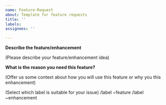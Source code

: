 ```yaml
---
name: Feature-Request
about: Template for feature requests
title: ''
labels: 
assignees: ''

---
```


**Describe the feature/enhancement**

(Please describe your feature/enhancement idea)

**What is the reason you need this feature?**

(Offer us some context about how you will use this feature or why you this enhancement)


(Select which label is suitable for your issue)
/label ~feature  /label ~enhancement